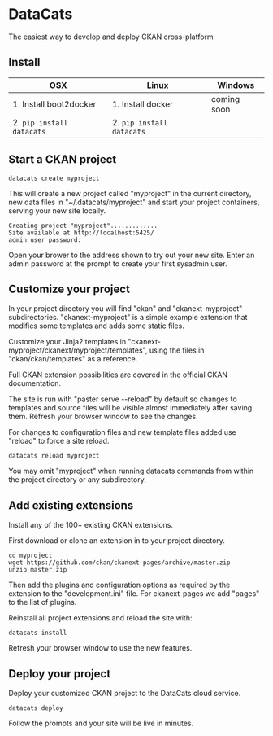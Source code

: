 # DataCats

The easiest way to develop and deploy CKAN cross-platform


## Install

OSX | Linux | Windows
--- | --- | ---
1. Install boot2docker | 1. Install docker | coming soon
2. `pip install datacats` | 2. `pip install datacats` |


## Start a CKAN project

```
datacats create myproject
```

This will create a new project called "myproject" in the current
directory, new data files in "~/.datacats/myproject" and start
your project containers, serving your new site locally.

```
Creating project "myproject".............
Site available at http://localhost:5425/
admin user password:
```

Open your brower to the address shown to try out your new site.
Enter an admin password at the prompt to create your first sysadmin user.


## Customize your project

In your project directory you will find
"ckan" and "ckanext-myproject" subdirectories.
"ckanext-myproject" is a simple example extension that modifies
some templates and adds some static files.

Customize your Jinja2 templates in
"ckanext-myproject/ckanext/myproject/templates", using
the files in "ckan/ckan/templates" as a reference.

Full CKAN extension possibilities are covered in the official CKAN
documentation.

The site is run with "paster serve --reload" by default so
changes to templates and source files will be visible almost immediately
after saving them. Refresh your browser window to see the changes.

For changes to configuration files and
new template files added use "reload" to force a site reload.

```
datacats reload myproject
```

You may omit "myproject" when running datacats commands from within the
project directory or any subdirectory.

## Add existing extensions

Install any of the 100+ existing CKAN extensions.

First download or clone an extension in to your project directory.

```
cd myproject
wget https://github.com/ckan/ckanext-pages/archive/master.zip
unzip master.zip
```

Then add the plugins and configuration options as required by the extension
to the "development.ini" file.  For ckanext-pages we add "pages" to the list
of plugins.

Reinstall all project extensions and reload the site with:
```
datacats install
```

Refresh your browser window to use the new features.


## Deploy your project

Deploy your customized CKAN project to the DataCats cloud service.
```
datacats deploy
```

Follow the prompts and your site will be live in minutes.


